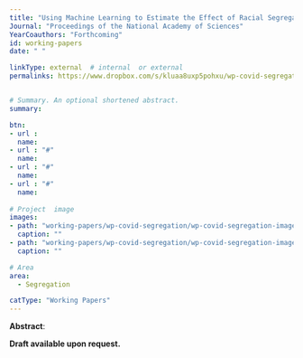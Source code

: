 ```yaml
---
title: "Using Machine Learning to Estimate the Effect of Racial Segregation on COVID-19 Mortality"
Journal: "Proceedings of the National Academy of Sciences"
YearCoauthors: "Forthcoming"
id: working-papers
date: " "

linkType: external  # internal  or external
permalinks: https://www.dropbox.com/s/kluaa8uxp5pohxu/wp-covid-segregation-article.pdf?raw=1


# Summary. An optional shortened abstract.
summary:  

btn:
- url : 
  name:
- url : "#"
  name:
- url : "#"
  name: 
- url : "#"
  name: 
  
# Project  image 
images:
- path: "working-papers/wp-covid-segregation/wp-covid-segregation-image1.png"
  caption: ""
- path: "working-papers/wp-covid-segregation/wp-covid-segregation-image2.png"
  caption: ""  

# Area
area: 
  - Segregation

catType: "Working Papers"
---
```


**Abstract**:  


**Draft available upon request.**
